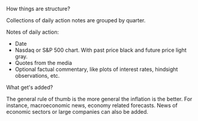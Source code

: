 How things are structure?

Collections of daily action notes are grouped by quarter.

Notes of daily action:
* Date
* Nasdaq or S&P 500 chart. With past price black and future price light gray.
* Quotes from the media
* Optional factual commentary, like plots of interest rates, hindsight observations, etc.

What get's added?

The general rule of thumb is the more general the inflation is the better. For instance, macroeconomic news, economy related forecasts. News of economic sectors or large companies can also be added.
